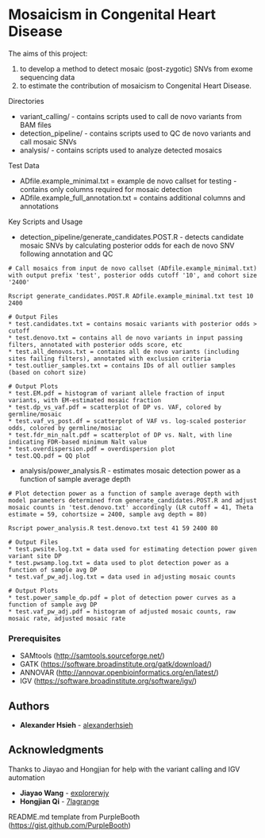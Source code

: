 # Mosaicism in Congenital Heart Disease

The aims of this project:
1. to develop a method to detect mosaic (post-zygotic) SNVs from exome sequencing data 
2. to estimate the contribution of mosaicism to Congenital Heart Disease.  

Directories
* variant_calling/ - contains scripts used to call de novo variants from BAM files
* detection_pipeline/ - contains scripts used to QC de novo variants and call mosaic SNVs
* analysis/ - contains scripts used to analyze detected mosaics

Test Data
* ADfile.example_minimal.txt = example de novo callset for testing - contains only columns required for mosaic detection
* ADfile.example_full_annotation.txt = contains additional columns and annotations

Key Scripts and Usage
* detection_pipeline/generate_candidates.POST.R - detects candidate mosaic SNVs by calculating posterior odds for each de novo SNV following annotation and QC
```
# Call mosaics from input de novo callset (ADfile.example_minimal.txt) with output prefix 'test', posterior odds cutoff '10', and cohort size '2400'

Rscript generate_candidates.POST.R ADfile.example_minimal.txt test 10 2400

# Output Files
* test.candidates.txt = contains mosaic variants with posterior odds > cutoff
* test.denovo.txt = contains all de novo variants in input passing filters, annotated with posterior odds score, etc
* test.all_denovos.txt = contains all de novo variants (including sites failing filters), annotated with exclusion criteria
* test.outlier_samples.txt = contains IDs of all outlier samples (based on cohort size)

# Output Plots
* test.EM.pdf = histogram of variant allele fraction of input variants, with EM-estimated mosaic fraction
* test.dp_vs_vaf.pdf = scatterplot of DP vs. VAF, colored by germline/mosaic
* test.vaf_vs_post.df = scatterplot of VAF vs. log-scaled posterior odds, colored by germline/mosiac
* test.fdr_min_nalt.pdf = scatterplot of DP vs. Nalt, with line indicating FDR-based minimum Nalt value
* test.overdispersion.pdf = overdispersion plot
* test.QQ.pdf = QQ plot
```
* analysis/power_analysis.R - estimates mosaic detection power as a function of sample average depth
```
# Plot detection power as a function of sample average depth with model parameters determined from generate_candidates.POST.R and adjust mosaic counts in 'test.denovo.txt' accordingly (LR cutoff = 41, Theta estimate = 59, cohortsize = 2400, sample avg depth = 80)

Rscript power_analysis.R test.denovo.txt test 41 59 2400 80

# Output Files
* test.pwsite.log.txt = data used for estimating detection power given variant site DP
* test.pwsamp.log.txt = data used to plot detection power as a function of sample avg DP
* test.vaf_pw_adj.log.txt = data used in adjusting mosaic counts

# Output Plots
* test.power_sample_dp.pdf = plot of detection power curves as a function of sample avg DP
* test.vaf_pw_adj.pdf = histogram of adjusted mosaic counts, raw mosaic rate, adjusted mosaic rate
```


### Prerequisites

- SAMtools (http://samtools.sourceforge.net/)
- GATK (https://software.broadinstitute.org/gatk/download/)
- ANNOVAR (http://annovar.openbioinformatics.org/en/latest/)
- IGV (https://software.broadinstitute.org/software/igv/)

## Authors

* **Alexander Hsieh** - [alexanderhsieh](https://github.com/alexanderhsieh)

## Acknowledgments

Thanks to Jiayao and Hongjian for help with the variant calling and IGV automation
* **Jiayao Wang** - [explorerwjy](https://github.com/explorerwjy)
* **Hongjian Qi** - [7lagrange](https://github.com/7lagrange)

README.md template from PurpleBooth (https://gist.github.com/PurpleBooth)
